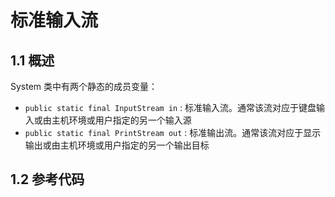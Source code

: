 # 标准输入流

## 1.1 概述

System 类中有两个静态的成员变量：

- `public static final InputStream in` :  标准输入流。通常该流对应于键盘输入或由主机环境或用户指定的另一个输入源
- `public static final PrintStream out` :  标准输出流。通常该流对应于显示输出或由主机环境或用户指定的另一个输出目标

## 1.2 参考代码

